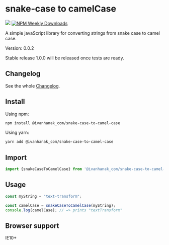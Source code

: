 # snake-case to camelCase

[![](https://flat.badgen.net/npm/v/@ivanhanak_com/snake-case-to-camel-case?icon=npm)](https://www.npmjs.com/package/@ivanhanak_com/snake-case-to-camel-case)
[![NPM Weekly Downloads](https://badgen.net/npm/dw/@ivanhanak_com/snake-case-to-camel-case)](https://www.npmjs.com/package/@ivanhanak_com/snake-case-to-camel-case)

A simple javaScript library for converting strings from snake case to camel case.

Version: 0.0.2

Stable release 1.0.0 will be released once tests are ready. 

## Changelog

See the whole [Changelog](/CHANGELOG.md).

## Install

Using npm:

```sh
npm install @ivanhanak_com/snake-case-to-camel-case
```

Using yarn:

```sh
yarn add @ivanhanak_com/snake-case-to-camel-case
```

## Import
```javascript
import {snakeCaseToCamelCase} from '@ivanhanak_com/snake-case-to-camel-case';
```

## Usage

```javascript
const myString = "text-transform";

const camelCase = snakeCaseToCamelCase(myString);
console.log(camelCase); // => prints "textTransform" 
```

## Browser support
IE10+